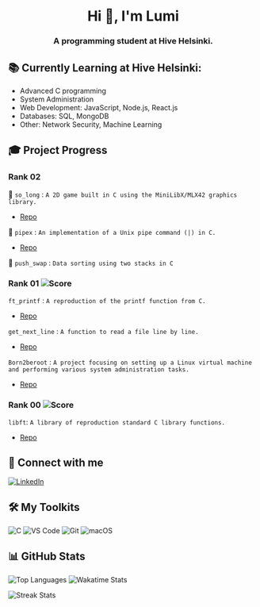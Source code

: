 <h1 align="center">Hi 👋, I'm Lumi</h1>
<h3 align="center">A programming student at Hive Helsinki.</h3>

## 📚 Currently Learning at Hive Helsinki:

- Advanced C programming
- System Administration
- Web Development: JavaScript, Node.js, React.js
- Databases: SQL, MongoDB
- Other: Network Security, Machine Learning

## 🎓 Project Progress

### Rank 02
🔵 `so_long` : `A 2D game built in C using the MiniLibX/MLX42 graphics library.`
- [Repo](https://github.com/lkilpela/so_long)

🔵 `pipex` : `An implementation of a Unix pipe command (|) in C.`
- [Repo](https://github.com/lkilpela/pipex)

🔵 `push_swap` : `Data sorting using two stacks in C`

### Rank 01 ![Score](https://img.shields.io/badge/100%2F100-green)

`ft_printf` : `A reproduction of the printf function from C.` 
- [Repo](https://github.com/lkilpela/ft_printf)

`get_next_line` : `A function to read a file line by line.`
- [Repo](https://github.com/lkilpela/get_next_line)

`Born2beroot` : `A project focusing on setting up a Linux virtual machine and performing various system administration tasks.`
- [Repo](https://github.com/lkilpela/Born2beRoot)

### Rank 00 ![Score](https://img.shields.io/badge/125%2F100-green) 
`libft`: `A library of reproduction standard C library functions.`
- [Repo](https://github.com/lkilpela/libft)

## 🤝 Connect with me
[![LinkedIn](https://img.shields.io/badge/LinkedIn-0077B5?style=for-the-badge&logo=linkedin&logoColor=white)](https://www.linkedin.com/in/lkilpelainen/)

## 🛠️ My Toolkits
![C](https://img.shields.io/badge/c-%2300599C.svg?style=for-the-badge&logo=c&logoColor=white)
![VS Code](https://img.shields.io/badge/VSCode-%23007ACC.svg?style=for-the-badge&logo=visual-studio-code&logoColor=white)
![Git](https://img.shields.io/badge/Git-%23F05033.svg?style=for-the-badge&logo=git&logoColor=white)
![macOS](https://img.shields.io/badge/macOS-000000?style=for-the-badge&logo=apple&logoColor=white)

## 📊 GitHub Stats

<!--![GitHub Stats](https://github-readme-stats.vercel.app/api?username=lkilpela&show_icons=true&theme=radical) -->

![Top Languages](https://github-readme-stats.vercel.app/api/top-langs/?username=lkilpela&layout=compact&theme=dark) ![Wakatime Stats](https://github-readme-stats.vercel.app/api/wakatime?username=@018d4d23-569f-4105-bff2-bee20b7ee25c&theme=dark)

![Streak Stats](https://github-readme-streak-stats.herokuapp.com/?user=lkilpela&theme=dark)

<!--
## 🛠️ My Skills

- Languages: C 
- Tools: Git, VS Code
- Systems: MacOS
-->
